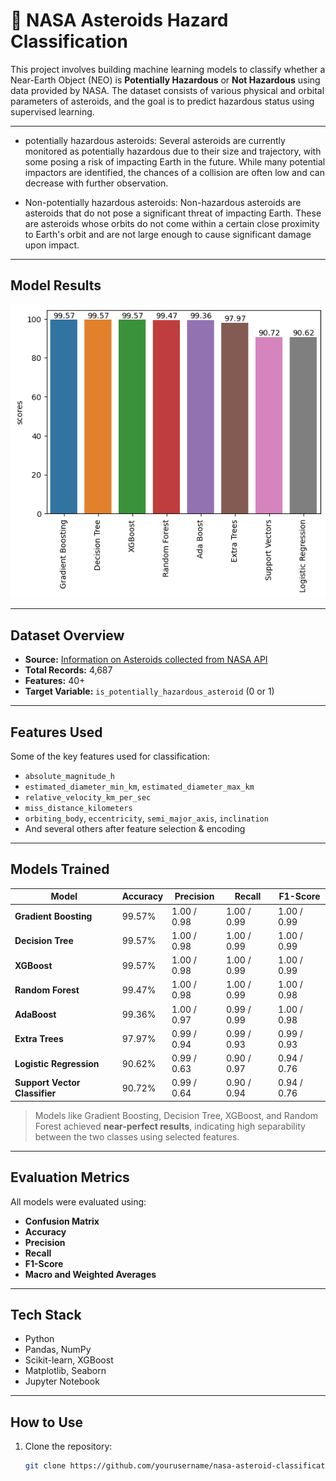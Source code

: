 # 🚀 NASA Asteroids Hazard Classification

This project involves building machine learning models to classify whether a Near-Earth Object (NEO) is **Potentially Hazardous** or **Not Hazardous** using data provided by NASA. The dataset consists of various physical and orbital parameters of asteroids, and the goal is to predict hazardous status using supervised learning.

---

* potentially hazardous asteroids: Several asteroids are currently monitored as potentially hazardous due to their size and trajectory, with some posing a risk of impacting Earth in the future. While many potential impactors are identified, the chances of a collision are often low and can decrease with further observation.

* Non-potentially hazardous asteroids: Non-hazardous asteroids are asteroids that do not pose a significant threat of impacting Earth. These are asteroids whose orbits do not come within a certain close proximity to Earth's orbit and are not large enough to cause significant damage upon impact.

---

## Model Results

![Model Results](screenshots/output.png)

---

## Dataset Overview

- **Source:** [Information on Asteroids collected from NASA API](https://cneos.jpl.nasa.gov/)
- **Total Records:** 4,687
- **Features:** 40+
- **Target Variable:** `is_potentially_hazardous_asteroid` (0 or 1)

---

## Features Used

Some of the key features used for classification:

- `absolute_magnitude_h`
- `estimated_diameter_min_km`, `estimated_diameter_max_km`
- `relative_velocity_km_per_sec`
- `miss_distance_kilometers`
- `orbiting_body`, `eccentricity`, `semi_major_axis`, `inclination`
- And several others after feature selection & encoding

---

## Models Trained

| Model               | Accuracy | Precision | Recall | F1-Score |
|--------------------|----------|-----------|--------|----------|
| **Gradient Boosting**     | 99.57%   | 1.00 / 0.98 | 1.00 / 0.99 | 1.00 / 0.99 |
| **Decision Tree**         | 99.57%   | 1.00 / 0.98 | 1.00 / 0.99 | 1.00 / 0.99 |
| **XGBoost**               | 99.57%   | 1.00 / 0.98 | 1.00 / 0.99 | 1.00 / 0.99 |
| **Random Forest**         | 99.47%   | 1.00 / 0.98 | 1.00 / 0.99 | 1.00 / 0.98 |
| **AdaBoost**              | 99.36%   | 1.00 / 0.97 | 0.99 / 0.99 | 1.00 / 0.98 |
| **Extra Trees**           | 97.97%   | 0.99 / 0.94 | 0.99 / 0.93 | 0.99 / 0.93 |
| **Logistic Regression**   | 90.62%   | 0.99 / 0.63 | 0.90 / 0.97 | 0.94 / 0.76 |
| **Support Vector Classifier** | 90.72% | 0.99 / 0.64 | 0.90 / 0.94 | 0.94 / 0.76 |

> Models like Gradient Boosting, Decision Tree, XGBoost, and Random Forest achieved **near-perfect results**, indicating high separability between the two classes using selected features.

---

## Evaluation Metrics

All models were evaluated using:

- **Confusion Matrix**
- **Accuracy**
- **Precision**
- **Recall**
- **F1-Score**
- **Macro and Weighted Averages**

---

## Tech Stack

- Python
- Pandas, NumPy
- Scikit-learn, XGBoost
- Matplotlib, Seaborn
- Jupyter Notebook

---

## How to Use

1. Clone the repository:
   ```bash
   git clone https://github.com/yourusername/nasa-asteroid-classification.git



